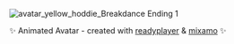 
![avatar_yellow_hoddie_Breakdance Ending 1](https://user-images.githubusercontent.com/205137/212086259-7b865be8-04ed-4628-9cd5-c59237613ae9.gif)


✨ Animated Avatar - created with [readyplayer](https://readyplayer.me) & [mixamo](https://www.mixamo.com) ✨ 

<!--
**heyjinkim/heyjinkim** is a ✨ _special_ ✨ repository because its `README.md` (this file) appears on your GitHub profile.

Here are some ideas to get you started:

- 🔭 I’m currently working on ...
- 🌱 I’m currently learning ...
- 👯 I’m looking to collaborate on ...
- 🤔 I’m looking for help with ...
- 💬 Ask me about ...
- 📫 How to reach me: ...
- 😄 Pronouns: ...
- ⚡ Fun fact: ...
-->
